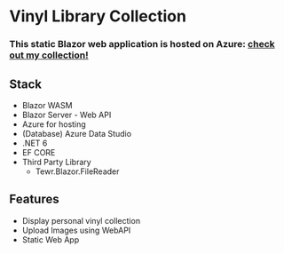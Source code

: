 # Vinyl Library Collection
### This static Blazor web application is hosted on Azure: [check out my collection!](https://www.google.com)
## Stack
- Blazor WASM
- Blazor Server - Web API
- Azure for hosting
- (Database) Azure Data Studio
- .NET 6
- EF CORE
- Third Party Library
  - Tewr.Blazor.FileReader
  
## Features
- Display personal vinyl collection
- Upload Images using WebAPI
- Static Web App
